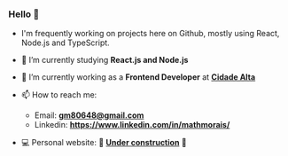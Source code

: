 ### Hello 👋


- I'm frequently working on projects here on Github, mostly using React, Node.js and TypeScript. 
 
- 🌱 I’m currently studying **React.js and Node.js**

- 🔭 I’m currently working as a **Frontend Developer** at **[Cidade Alta](https://cidadealta.gg/)**

- 📫 How to reach me: 
  - Email: **gm80648@gmail.com**
  - Linkedin: **https://www.linkedin.com/in/mathmorais/**

- 💻 Personal website: 👷  **[Under construction](https://github.com/mathmorais/personal-website)** 👷 

